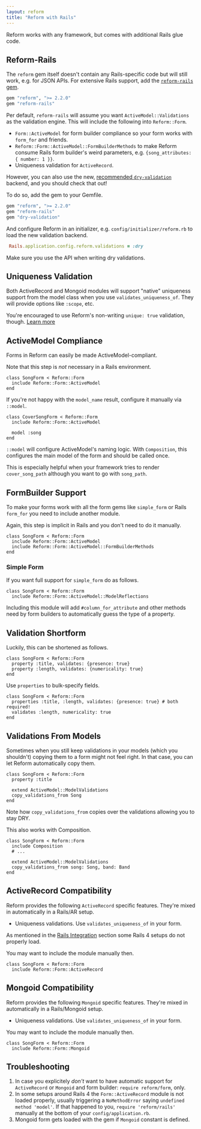 ```yaml
---
layout: reform
title: "Reform with Rails"
---
```


Reform works with any framework, but comes with additional Rails glue code.

## Reform-Rails

The `reform` gem itself doesn't contain any Rails-specific code but will still work, e.g. for JSON APIs. For extensive Rails support, add the [`reform-rails` gem](https://github.com/trailblazer/reform-rails).

```ruby
gem "reform", ">= 2.2.0"
gem "reform-rails"
```

Per default, `reform-rails` will assume you want `ActiveModel::Validations` as the validation engine. This will include the following into `Reform::Form`.

* `Form::ActiveModel` for form builder compliance so your form works with `form_for` and friends.
* `Reform::Form::ActiveModel::FormBuilderMethods` to make Reform consume Rails form builder's weird parameters, e.g. `{song_attributes: { number: 1 }}`.
* Uniqueness validation for `ActiveRecord`.

However, you can also use the new, [recommended `dry-validation`](validation.html#dry-validation) backend, and you should check that out!

To do so, add the gem to your Gemfile.

```ruby
gem "reform", ">= 2.2.0"
gem "reform-rails"
gem "dry-validation"
```

And configure Reform in an initializer, e.g. `config/initializer/reform.rb` to load the new validation backend.

```ruby
 Rails.application.config.reform.validations = :dry
```

Make sure you use the API when writing dry validations.


## Uniqueness Validation

Both ActiveRecord and Mongoid modules will support "native" uniqueness support from the model class when you use `validates_uniqueness_of`. They will provide options like `:scope`, etc.

You're encouraged to use Reform's non-writing `unique: true` validation, though. [Learn more](http://trailblazer.to/gems/reform/validation.html)

## ActiveModel Compliance

Forms in Reform can easily be made ActiveModel-compliant.

Note that this step is _not_ necessary in a Rails environment.

    class SongForm < Reform::Form
      include Reform::Form::ActiveModel
    end

If you're not happy with the `model_name` result, configure it manually via `::model`.

    class CoverSongForm < Reform::Form
      include Reform::Form::ActiveModel

      model :song
    end

`::model` will configure ActiveModel's naming logic. With `Composition`, this configures the main model of the form and should be called once.

This is especially helpful when your framework tries to render `cover_song_path` although you want to go with `song_path`.


## FormBuilder Support

To make your forms work with all the form gems like `simple_form` or Rails `form_for` you need to include another module.

Again, this step is implicit in Rails and you don't need to do it manually.

    class SongForm < Reform::Form
      include Reform::Form::ActiveModel
      include Reform::Form::ActiveModel::FormBuilderMethods
    end

### Simple Form

If you want full support for `simple_form` do as follows.

    class SongForm < Reform::Form
      include Reform::Form::ActiveModel::ModelReflections

Including this module will add `#column_for_attribute` and other methods need by form builders to automatically guess the type of a property.


## Validation Shortform

Luckily, this can be shortened as follows.

    class SongForm < Reform::Form
      property :title, validates: {presence: true}
      property :length, validates: {numericality: true}
    end

Use `properties` to bulk-specify fields.

    class SongForm < Reform::Form
      properties :title, :length, validates: {presence: true} # both required!
      validates :length, numericality: true
    end



## Validations From Models

Sometimes when you still keep validations in your models (which you shouldn't) copying them to a form might not feel right. In that case, you can let Reform automatically copy them.

    class SongForm < Reform::Form
      property :title

      extend ActiveModel::ModelValidations
      copy_validations_from Song
    end

Note how `copy_validations_from` copies over the validations allowing you to stay DRY.

This also works with Composition.

    class SongForm < Reform::Form
      include Composition
      # ...

      extend ActiveModel::ModelValidations
      copy_validations_from song: Song, band: Band
    end


## ActiveRecord Compatibility

Reform provides the following `ActiveRecord` specific features. They're mixed in automatically in a Rails/AR setup.

 * Uniqueness validations. Use `validates_uniqueness_of` in your form.

As mentioned in the [Rails Integration](https://github.com/apotonick/reform#rails-integration) section some Rails 4 setups do not properly load.

You may want to include the module manually then.

    class SongForm < Reform::Form
      include Reform::Form::ActiveRecord

## Mongoid Compatibility

Reform provides the following `Mongoid` specific features. They're mixed in automatically in a Rails/Mongoid setup.

 * Uniqueness validations. Use `validates_uniqueness_of` in your form.

You may want to include the module manually then.

    class SongForm < Reform::Form
      include Reform::Form::Mongoid



## Troubleshooting

1. In case you explicitely _don't_ want to have automatic support for `ActiveRecord` or `Mongoid` and form builder: `require reform/form`, only.
2. In some setups around Rails 4 the `Form::ActiveRecord` module is not loaded properly, usually triggering a `NoMethodError` saying `undefined method 'model'`. If that happened to you, `require 'reform/rails'` manually at the bottom of your `config/application.rb`.
3. Mongoid form gets loaded with the gem if `Mongoid` constant is defined.
